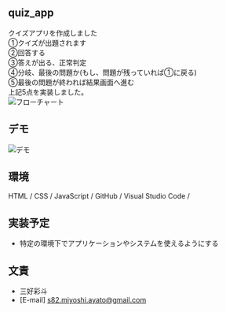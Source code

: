 ## quiz_app
クイズアプリを作成しました  
①クイズが出題されます  
②回答する  
③答えが出る、正常判定  
④分岐、最後の問題か(もし、問題が残っていれば①に戻る)  
⑤最後の問題が終われば結果画面へ進む  
上記5点を実装しました。  
![フローチャート](https://lucid.app/documents/embeddedchart/624f75fd-4f27-4c12-9ecb-70768cbdd86e)


## デモ
![デモ](https://i.gyazo.com/b455ae53fb839d7e9ed050d86bf70f44.gif)


## 環境
HTML / CSS / JavaScript / GitHub / Visual Studio Code /


## 実装予定
* 特定の環境下でアプリケーションやシステムを使えるようにする


## 文責
* 三好彩斗
* [E-mail]  s82.miyoshi.ayato@gmail.com

